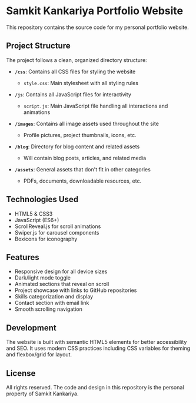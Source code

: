 # Samkit Kankariya Portfolio Website

This repository contains the source code for my personal portfolio website.

## Project Structure

The project follows a clean, organized directory structure:

- **`/css`**: Contains all CSS files for styling the website
  - `style.css`: Main stylesheet with all styling rules

- **`/js`**: Contains all JavaScript files for interactivity
  - `script.js`: Main JavaScript file handling all interactions and animations

- **`/images`**: Contains all image assets used throughout the site
  - Profile pictures, project thumbnails, icons, etc.

- **`/blog`**: Directory for blog content and related assets
  - Will contain blog posts, articles, and related media

- **`/assets`**: General assets that don't fit in other categories
  - PDFs, documents, downloadable resources, etc.

## Technologies Used

- HTML5 & CSS3
- JavaScript (ES6+)
- ScrollReveal.js for scroll animations
- Swiper.js for carousel components
- Boxicons for iconography

## Features

- Responsive design for all device sizes
- Dark/light mode toggle
- Animated sections that reveal on scroll
- Project showcase with links to GitHub repositories
- Skills categorization and display
- Contact section with email link
- Smooth scrolling navigation

## Development

The website is built with semantic HTML5 elements for better accessibility and SEO. It uses modern CSS practices including CSS variables for theming and flexbox/grid for layout.

## License

All rights reserved. The code and design in this repository is the personal property of Samkit Kankariya. 
